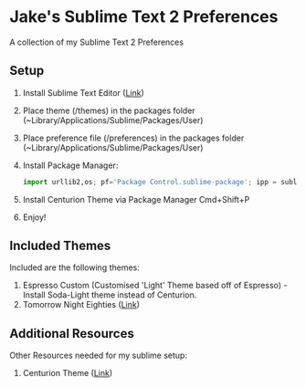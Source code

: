 Jake's Sublime Text 2 Preferences
===================

A collection of my Sublime Text 2 Preferences

## Setup
1. Install Sublime Text Editor ([Link](http://www.sublimetext.com/))
2. Place theme (/themes) in the packages folder (~Library/Applications/Sublime/Packages/User)
3. Place preference file (/preferences) in the packages folder (~Library/Applications/Sublime/Packages/User)
4. Install Package Manager:

	```python
	import urllib2,os; pf='Package Control.sublime-package'; ipp = sublime.installed_packages_path(); os.makedirs( ipp ) if not os.path.exists(ipp) else None; urllib2.install_opener( urllib2.build_opener( urllib2.ProxyHandler( ))); open( os.path.join( ipp, pf), 'wb' ).write( urllib2.urlopen( 'http://sublime.wbond.net/' +pf.replace( ' ','%20' )).read()); print( 'Please restart Sublime Text to finish installation')
	```

5. Install Centurion Theme via Package Manager
	Cmd+Shift+P
6. Enjoy!

## Included Themes

Included are the following themes:
1. Espresso Custom (Customised 'Light' Theme based off of Espresso) - Install Soda-Light theme instead of Centurion.
2. Tomorrow Night Eighties ([Link](https://github.com/chriskempson/tomorrow-theme))

## Additional Resources

Other Resources needed for my sublime setup:
1. Centurion Theme ([Link](https://github.com/allanhortle/Centurion))